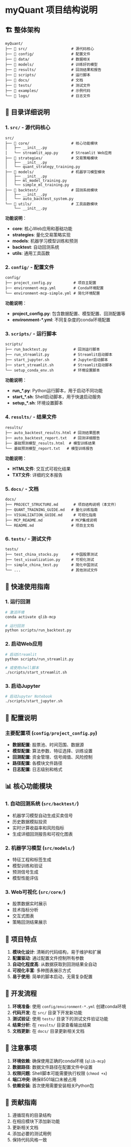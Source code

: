 # myQuant 项目结构说明

## 🏗️ 整体架构

```
myQuant/
├── 📁 src/                    # 源代码核心
├── 📁 config/                 # 配置文件
├── 📁 data/                   # 数据相关
├── 📁 models/                 # 训练好的模型
├── 📁 results/                # 回测结果和报告
├── 📁 scripts/                # 运行脚本
├── 📁 docs/                   # 文档
├── 📁 tests/                  # 测试文件
├── 📁 examples/               # 示例代码
└── 📁 logs/                   # 日志文件
```

## 📁 目录详细说明

### 1. `src/` - 源代码核心
```
src/
├── 📁 core/                   # 核心功能模块
│   ├── __init__.py
│   └── streamlit_app.py      # Streamlit Web应用
├── 📁 strategies/             # 交易策略模块
│   ├── __init__.py
│   └── quant_strategy_training.py
├── 📁 models/                 # 机器学习模型模块
│   ├── __init__.py
│   ├── ml_model_training.py
│   └── simple_ml_training.py
├── 📁 backtest/               # 回测系统模块
│   ├── __init__.py
│   └── auto_backtest_system.py
└── 📁 utils/                  # 工具函数模块
    └── __init__.py
```

**功能说明**：
- **core**: 核心Web应用和基础功能
- **strategies**: 量化交易策略实现
- **models**: 机器学习模型训练和预测
- **backtest**: 自动回测系统
- **utils**: 通用工具函数

### 2. `config/` - 配置文件
```
config/
├── project_config.py          # 项目主配置
├── environment-mcp.yml        # Conda环境配置
└── environment-mcp-simple.yml # 简化环境配置
```

**功能说明**：
- **project_config.py**: 包含数据配置、模型配置、回测配置等
- **environment-*.yml**: 不同复杂度的conda环境配置

### 3. `scripts/` - 运行脚本
```
scripts/
├── run_backtest.py            # 回测运行脚本
├── run_streamlit.py           # Streamlit启动脚本
├── start_jupyter.sh           # Jupyter启动脚本
├── start_streamlit.sh         # Streamlit启动脚本
└── setup_conda_env.sh         # 环境设置脚本
```

**功能说明**：
- **run_*.py**: Python运行脚本，用于启动不同功能
- **start_*.sh**: Shell启动脚本，用于快速启动服务
- **setup_*.sh**: 环境设置脚本

### 4. `results/` - 结果文件
```
results/
├── auto_backtest_results.html # 回测结果图表
├── auto_backtest_report.txt   # 回测详细报告
├── 基础预测模型_results.html  # 模型训练结果
└── 基础预测模型_report.txt   # 模型训练报告
```

**功能说明**：
- **HTML文件**: 交互式可视化结果
- **TXT文件**: 详细的文本报告

### 5. `docs/` - 文档
```
docs/
├── PROJECT_STRUCTURE.md       # 项目结构说明（本文件）
├── QUANT_TRAINING_GUIDE.md   # 量化训练指南
├── VISUALIZATION_GUIDE.md     # 可视化指南
├── MCP_README.md             # MCP集成说明
└── README.md                 # 项目主文档
```

### 6. `tests/` - 测试文件
```
tests/
├── test_china_stocks.py      # 中国股票测试
├── test_visualization.py     # 可视化测试
├── simple_china_test.py      # 简化中国测试
└── ...                       # 其他测试文件
```

## 🚀 快速使用指南

### 1. 运行回测
```bash
# 激活环境
conda activate qlib-mcp

# 运行回测
python scripts/run_backtest.py
```

### 2. 启动Web应用
```bash
# 启动Streamlit
python scripts/run_streamlit.py

# 或使用shell脚本
./scripts/start_streamlit.sh
```

### 3. 启动Jupyter
```bash
# 启动Jupyter Notebook
./scripts/start_jupyter.sh
```

## 🔧 配置说明

### 主要配置项 (`config/project_config.py`)
- **数据配置**: 股票池、时间范围、数据源
- **模型配置**: 算法参数、特征选择、训练设置
- **回测配置**: 资金管理、信号阈值、风险控制
- **路径配置**: 各模块文件路径
- **日志配置**: 日志级别和格式

## 📊 核心功能模块

### 1. 自动回测系统 (`src/backtest/`)
- 机器学习模型自动生成买卖信号
- 历史数据模拟投资
- 实时计算收益率和风险指标
- 生成详细回测报告和可视化图表

### 2. 机器学习模型 (`src/models/`)
- 特征工程和标签生成
- 模型训练和验证
- 预测信号生成
- 模型性能评估

### 3. Web可视化 (`src/core/`)
- 股票数据实时展示
- 技术指标分析
- 交互式图表
- 策略回测结果展示

## 🎯 项目特点

1. **模块化设计**: 清晰的代码结构，易于维护和扩展
2. **配置驱动**: 通过配置文件控制所有参数
3. **自动化程度高**: 从数据获取到回测结果全自动
4. **可视化丰富**: 多种图表展示方式
5. **易于使用**: 简单的脚本启动，无需复杂配置

## 🔄 开发流程

1. **环境准备**: 使用 `config/environment-*.yml` 创建conda环境
2. **代码开发**: 在 `src/` 目录下开发新功能
3. **测试验证**: 使用 `tests/` 目录下的测试文件验证功能
4. **结果分析**: 在 `results/` 目录查看输出结果
5. **文档更新**: 在 `docs/` 目录更新相关文档

## 📝 注意事项

1. **环境依赖**: 确保使用正确的conda环境 (`qlib-mcp`)
2. **数据路径**: 数据文件路径在配置文件中设置
3. **权限问题**: Shell脚本可能需要执行权限 (`chmod +x`)
4. **端口冲突**: 确保8501端口未被占用
5. **依赖安装**: 首次使用需要安装相关Python包

## 🤝 贡献指南

1. 遵循现有的目录结构
2. 在相应模块下添加新功能
3. 更新相关文档
4. 添加必要的测试用例
5. 保持代码风格一致 
